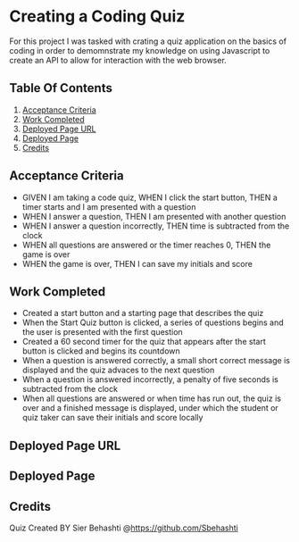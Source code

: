 # Creating a Coding Quiz 
For this project I was tasked with crating a quiz application on the basics of coding in order to demomnstrate my knowledge on using Javascript to create an API to allow for interaction with the web browser.

## Table Of Contents
1. [Acceptance Criteria](#acceptance-criteria)
2. [Work Completed](#work-completed)
3. [Deployed Page URL](#deployed-page-url)
4. [Deployed Page](#deployed-page)
5. [Credits](#credits)

## Acceptance Criteria
- GIVEN I am taking a code quiz, WHEN I click the start button, THEN a timer starts and I am presented with a question
- WHEN I answer a question, THEN I am presented with another question
- WHEN I answer a question incorrectly, THEN time is subtracted from the clock
- WHEN all questions are answered or the timer reaches 0, THEN the game is over
- WHEN the game is over, THEN I can save my initials and score

## Work Completed 
- Created a start button and a starting page that describes the quiz
- When the Start Quiz button is clicked, a series of questions begins and the user is presented with the first question
- Created a 60 second timer for the quiz that appears after the start button is clicked and begins  its countdown
- When a question is answered correctly, a small short correct message is displayed and the quiz advaces to the next question
- When a question is answered incorrectly, a penalty of five seconds is subtracted from the clock
- When all questions are answered or when time has run out, the quiz is over and a finished message is displayed, under which the student or quiz taker can save their initials and score locally

## Deployed Page URL


## Deployed Page


## Credits
Quiz Created BY Sier Behashti @https://github.com/Sbehashti
